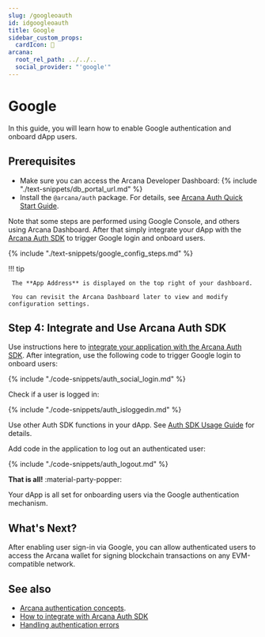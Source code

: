 ```yaml
---
slug: /googleoauth
id: idgoogleoauth
title: Google
sidebar_custom_props:
  cardIcon: 🤝
arcana:
  root_rel_path: ../../..
  social_provider: "'google'"
---
```


# Google

In this guide, you will learn how to enable Google authentication and onboard dApp users.

## Prerequisites

* Make sure you can access the Arcana Developer Dashboard: {% include "./text-snippets/db_portal_url.md" %}
* Install the `@arcana/auth` package. For details, see [Arcana Auth Quick Start Guide]({{page.meta.arcana.root_rel_path}}/walletsdk/wallet_qs.md).

Note that some steps are performed using Google Console, and others using Arcana Dashboard. After that simply integrate your dApp with the [Arcana Auth SDK]({{page.meta.arcana.root_rel_path}}/concepts/authsdk.md) to trigger Google login and onboard users.

{% include "./text-snippets/google_config_steps.md" %}

!!! tip 

     The **App Address** is displayed on the top right of your dashboard.

     You can revisit the Arcana Dashboard later to view and modify configuration settings. 

## Step 4: Integrate and Use Arcana Auth SDK

Use instructions here to [integrate your application with the Arcana Auth SDK]({{page.meta.arcana.root_rel_path}}/howto/integrate_auth/index.md). After integration, use the following code to trigger Google login to onboard users:

{% include "./code-snippets/auth_social_login.md" %}

Check if a user is logged in:

{% include "./code-snippets/auth_isloggedin.md" %}

Use other Auth SDK functions in your dApp. See [Auth SDK Usage Guide]({{page.meta.arcana.root_rel_path}}/walletsdk/wallet_usage.md) for details.

Add code in the application to log out an authenticated user:

{% include "./code-snippets/auth_logout.md" %}

**That is all!**  :material-party-popper:

Your dApp is all set for onboarding users via the Google authentication mechanism.

## What's Next?

After enabling user sign-in via Google, you can allow authenticated users to access the Arcana wallet for signing blockchain transactions on any EVM-compatible network.

## See also

* [Arcana authentication concepts]({{page.meta.arcana.root_rel_path}}/concepts/authtype/arcanaauth.md).
* [How to integrate with Arcana Auth SDK]({{page.meta.arcana.root_rel_path}}/howto/integrate_auth/index.md)
* [Handling authentication errors]({{page.meta.arcana.root_rel_path}}/walletsdk/wallet_err.md)
